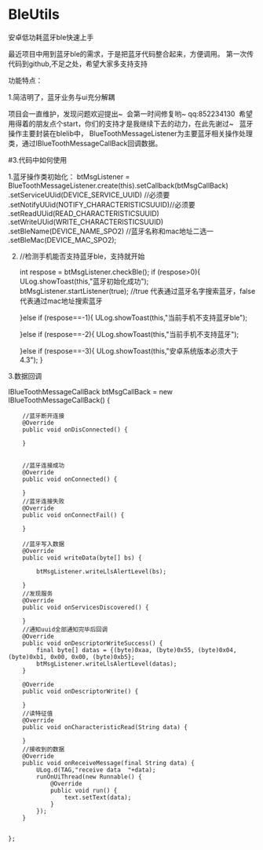 # BleUtils
安卓低功耗蓝牙ble快速上手

最近项目中用到蓝牙ble的需求，于是把蓝牙代码整合起来，方便调用。
 第一次传代码到github,不足之处，希望大家多支持支持  


功能特点：  

1.简洁明了，蓝牙业务与ui充分解耦


项目会一直维护，发现问题欢迎提出~  会第一时间修复哟~  qq:852234130  希望用得着的朋友点个start，你们的支持才是我继续下去的动力，在此先谢过~  
蓝牙操作主要封装在blelib中， BlueToothMessageListener为主要蓝牙相关操作处理类，通过IBlueToothMessageCallBack回调数据。
       

#3.代码中如何使用
  
1.蓝牙操作类初始化：
 btMsgListener = BlueToothMessageListener.create(this).setCallback(btMsgCallBack)
                .setServiceUUid(DEVICE_SERVICE_UUID) //必须要
                .setNotifyUUid(NOTIFY_CHARACTERISTICSUUID)//必须要
                .setReadUUid(READ_CHARACTERISTICSUUID)
                .setWriteUUid(WRITE_CHARACTERISTICSUUID)
                .setBleName(DEVICE_NAME_SPO2) //蓝牙名称和mac地址二选一
                .setBleMac(DEVICE_MAC_SPO2);
    
  2.  //检测手机能否支持蓝牙ble，支持就开始
  
        int respose = btMsgListener.checkBle();
        if (respose>0){
            ULog.showToast(this,"蓝牙初始化成功");
            btMsgListener.startListener(true);  //true 代表通过蓝牙名字搜索蓝牙，false代表通过mac地址搜索蓝牙

        }else if (respose==-1){
            ULog.showToast(this,"当前手机不支持蓝牙ble");

        }else if (respose==-2){
            ULog.showToast(this,"当前手机不支持蓝牙");

        }else if (respose==-3){
            ULog.showToast(this,"安卓系统版本必须大于4.3");
        }


		

3.数据回调<br>
    
  
  IBlueToothMessageCallBack btMsgCallBack = new IBlueToothMessageCallBack() {

        //蓝牙断开连接
        @Override
        public void onDisConnected() {

        }


        //蓝牙连接成功
        @Override
        public void onConnected() {

        }
        //蓝牙连接失败
        @Override
        public void onConnectFail() {

        }

        //蓝牙写入数据
        @Override
        public void writeData(byte[] bs) {

            btMsgListener.writeLlsAlertLevel(bs);

        }
        //发现服务
        @Override
        public void onServicesDiscovered() {

        }
        //通知uuid全部通知完毕后回调
        @Override
        public void onDescriptorWriteSuccess() {
            final byte[] datas = {(byte)0xaa, (byte)0x55, (byte)0x04, (byte)0xb1, 0x00, 0x00, (byte)0xb5};
            btMsgListener.writeLlsAlertLevel(datas);
        }

        @Override
        public void onDescriptorWrite() {

        }
        //读特征值
        @Override
        public void onCharacteristicRead(String data) {

        }
        //接收到的数据
        @Override
        public void onReceiveMessage(final String data) {
            ULog.d(TAG,"receive data  "+data);
            runOnUiThread(new Runnable() {
                @Override
                public void run() {
                    text.setText(data);
                }
            });
        }


    };
